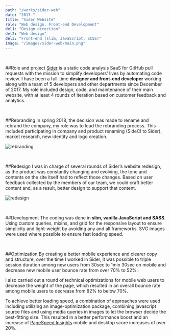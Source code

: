 ```yaml
---
path: "/works/sider-web"
date: "2017-"
title: "Sider Website"
role: "Web design, Front-end Development"
del1: "Design direction"
del2: "Web design"
del3: "Front-end (slim, JavaScript, SCSS)"
image: "/images/sider-web/main.png"
---
```


[rebranding]: /images/sider-web/rebranding.png "Branding"
[redesign]: /images/sider-web/redesign.png "Redesign"

<br />

##Role and project
<a href="https://sider.review/" target="_blank" rel="noopener">Sider</a> is a static code analysis SaaS for GitHub pull requests with the mission to simplify developers’ lives by automating code review. I have been a full-time **designer and front-end developer** working along with a team of 5 developers and other departments since December of 2017. My role included design, code, and maintenance of their main website, with at least 4 rounds of iteration based on customer feedback and analytics.

<br />

##Rebranding
In spring 2018, the decision was made to rename and rebrand the company, my role was to lead the rebranding process. This included participating in company and product renaming (SideCI to Sider), market research, new identity and logo creation.

![rebranding][rebranding]

<br />

##Redesign
I was in charge of several rounds of Sider’s website redesign, as the product was constantly changing and evolving, the tone and contents on the site itself had to reflect those changes. Based on user feedback collected by the members of our team, we could craft better content and, as a result, better design to support that content.

![redesign][redesign]

<br />

##Development
The coding was done in **slim, vanilla JavaScript and SASS**. Using custom queries, mixins, and grid for the responsive layout to ensure simplicity and light-weight by avoiding any and all frameworks. SVG images were used where possible to ensure fast loading speed. 

<br />

##Optimization
By creating a better mobile experience and clearer copy and structure, over the time I worked in Sider, it was possible to triple session duration among new users from 30sec to 1min 30sec on mobile and decrease new mobile user bounce rate from over 70% to 52%.

I also carried out a round of technical optimizations for mobile web users to decrease the weight of the page, which resulted in an overall bounce rate among mobile users to decrease from 82% to below 70%.

To achieve better loading speed, a combination of approaches were used including utilizing an image-optimization package, combining javascript source files and using media queries in images to let the browser decide the best-fitting size. This resulted in a better performance boost and an increase of <a href="https://developers.google.com/speed/pagespeed/insights/?url=https%3A%2F%2Fsider.review%2F&tab=desktop" target="_balnk" rel="noopener">PageSpeed Insights</a> mobile and desktop score increases of over 20%.
